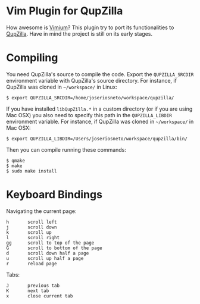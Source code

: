 # Vim Plugin for QupZilla
How awesome is [Vimium](https://github.com/philc/vimium)? This plugin try to port its functionalities to [QupZilla](https://github.com/QupZilla/qupzilla). Have in mind the project is still on its early stages. 

# Compiling
You need QupZilla's source to compile the code. Export the `QUPZILLA_SRCDIR` environment variable with QupZilla's source directory. For instance, if QupZilla was cloned in `~/workspace/` in Linux:

    $ export QUPZILLA_SRCDIR=/home/joseriosneto/workspace/qupzilla/

If you have installed `libQupZilla.*` in a custom directory (or if you are using Mac OSX) you also need to specify this path in the `QUPZILLA_LIBDIR` environment variable. For instance, if QupZilla was cloned in `~/workspace/` in Mac OSX:

    $ export QUPZILLA_LIBDIR=/Users/joseriosneto/workspace/qupzilla/bin/

Then you can compile running these commands:

    $ qmake
    $ make
    $ sudo make install

# Keyboard Bindings

Navigating the current page:

    h       scroll left
    j       scroll down
    k       scroll up
    l       scroll right
    gg      scroll to top of the page
    G       scroll to bottom of the page
    d       scroll down half a page
    u       scroll up half a page
    r       reload page
    
Tabs:

    J       previous tab
    K       next tab
    x       close current tab
